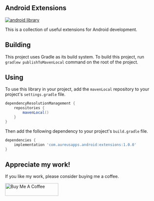 ## Android Extensions
[![android library](https://img.shields.io/badge/version-v1.0.0-orange)](https://github.com/UdaraWanasinghe/android-extensions)

This is a collection of useful extensions for Android development.



## Building
This project uses Gradle as its build system. To build this project, run `gradlew publishToMavenLocal` command on the root of the project.



## Using

To use this library in your project, add the `mavenLocal` repository to your project's `settings.gradle` file.

```groovy
dependencyResolutionManagement {
    repositories {
        mavenLocal()
    }
}
```

Then add the following dependency to your project's `build.gradle` file.

```groovy
dependencies {
    implementation 'com.aureusapps.android:extensions:1.0.0'
}
```



## Appreciate my work!

If you like my work, please consider buying me a coffee.

<a href="https://www.buymeacoffee.com/udarawanasinghe" target="_blank"><img src="https://cdn.buymeacoffee.com/buttons/default-orange.png" alt="Buy Me A Coffee" height="41" width="174"></a>